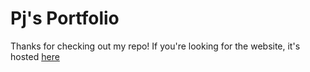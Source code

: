# Pj's Portfolio

Thanks for checking out my repo! If you're looking for the website, it's hosted [here](https://metzinaround.gitlab.io/portfolio/)